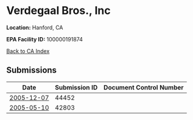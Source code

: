 # Verdegaal Bros., Inc

**Location:** Hanford, CA

**EPA Facility ID:** 100000191874

[Back to CA Index](../../index.md)

## Submissions

| Date | Submission ID | Document Control Number |
|------|--------------|-------------------------|
| [2005-12-07](submissions/44452.md) | 44452 |  |
| [2005-05-10](submissions/42803.md) | 42803 |  |
